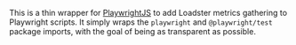 This is a thin wrapper for [PlaywrightJS](https://playwright.dev/) to add Loadster metrics gathering to Playwright scripts.
It simply wraps the `playwright` and `@playwright/test` package imports, with the goal of being as transparent as possible.

